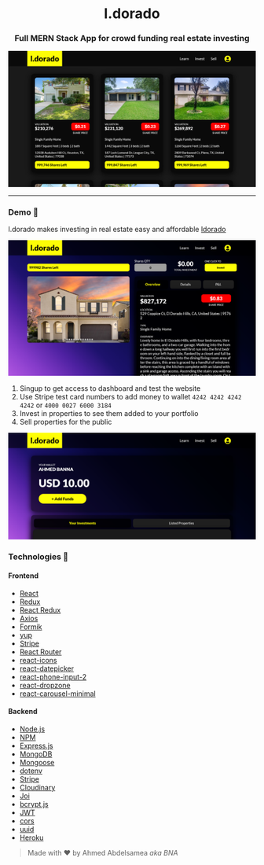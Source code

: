 <h1 align="center"> l.dorado</h1>

<h3 align="center">Full MERN Stack App for crowd funding real estate investing</h3>

![ldorado](ldorado-invest.png)

---

### Demo :house_with_garden:

l.dorado makes investing in real estate easy and affordable [ldorado](https://ldorado.herokuapp.com/)

![ldorado](ldorado-property.png)

1. Singup to get access to dashboard and test the website
2. Use Stripe test card numbers to add money to wallet `4242 4242 4242 4242` or `4000 0027 6000 3184`
3. Invest in properties to see them added to your portfolio
4. Sell properties for the public

![ldorado](ldorado-dashboard.png)

### Technologies :rocket:

#### Frontend

- [React](https://reactjs.org/)
- [Redux](https://redux.js.org/)
- [React Redux](https://react-redux.js.org/)
- [Axios](https://axios-http.com/)
- [Formik](https://formik.org/)
- [yup](https://github.com/jquense/yup)
- [Stripe](https://stripe.com/)
- [React Router](https://reactrouter.com/web/guides/quick-start)
- [react-icons](https://react-icons.github.io/react-icons)
- [react-datepicker](https://reactdatepicker.com/)
- [react-phone-input-2](https://bl00mber.github.io/react-phone-input-2.html)
- [react-dropzone](https://react-dropzone.js.org/)
- [react-carousel-minimal](https://github.com/sahilsaha7773/react-carousel-minimal)

#### Backend

- [Node.js](https://nodejs.org/)
- [NPM](https://www.npmjs.com/)
- [Express.js](https://expressjs.com/)
- [MongoDB](https://www.mongodb.com/atlas/database)
- [Mongoose](https://mongoosejs.com/)
- [dotenv](https://github.com/motdotla/dotenv)
- [Stripe](https://stripe.com/)
- [Cloudinary](https://cloudinary.com/)
- [Joi](https://joi.dev/)
- [bcrypt.js](https://github.com/dcodeIO/bcrypt.js)
- [JWT](https://jwt.io/)
- [cors](https://github.com/expressjs/cors)
- [uuid](https://github.com/uuidjs/uuid)
- [Heroku](https://dashboard.heroku.com/)

> Made with :heart: by Ahmed Abdelsamea _aka BNA_
